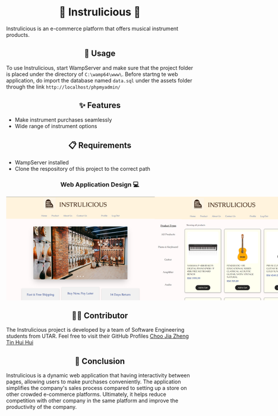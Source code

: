 <h1 align="center">🎸 Instrulicious 🎹</h1>

<p>Instrulicious is an e-commerce platform that offers musical instrument products.</p>

<h2 align="center">🚀 Usage</h2>

<p>To use Instrulicious, start WampServer and make sure that the project folder is placed under the directory of <code>C:\wamp64\www\</code>. Before startng te web application, do import the database named <code>data.sql</code> under the assets folder through the link <code>http://localhost/phpmyadmin/</code></p>

<h2 align="center">✨ Features</h2>

<p align="center"><i></i></p>

<ul>
  <li>Make instrument purchases seamlessly</li>
  <li>Wide range of instrument options</li>
</ul>

<h2 align="center">📋 Requirements</h2>

<ul>
  <li>WampServer installed</li>
  <li>Clone the respository of this project to the correct path</li>
</ul>

<h3 align="center">Web Application Design 💻</h3>

<div style="display:flex;">
  <img src="https://github.com/Zoriannn/Instrulicious/blob/main/instru1.png" width="400">
  <img src="https://github.com/Zoriannn/Instrulicious/blob/main/instru2.png" width="400">
  <img src="https://github.com/Zoriannn/Instrulicious/blob/main/instru3.png" width="400">
  <img src="https://github.com/Zoriannn/Instrulicious/blob/main/instru4.png" width="400">
  <img src="https://github.com/Zoriannn/Instrulicious/blob/main/instru5.png" width="400">
</div>

<h2 align="center">👨‍💻 Contributor</h2>

<p>The Instrulicious project is developed by a team of Software Engineering students from UTAR. Feel free to visit their GitHub Profiles <a href="https://github.com/Zoriannnnn">Choo Jia Zheng</a> <a href="https://github.com/joelytin">Tin Hui Hui</a></p>

<h2 align="center">👋 Conclusion</h2>

<p>Instrulicious is a dynamic web application that having interactivity between pages, allowing users to make purchases conveniently. The application simplifies the company's sales process compared to setting up a store on other crowded e-commerce platforms. Ultimately, it helps reduce competition with other company in the same platform and improve the productivity of the company.</p>
